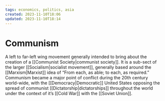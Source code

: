 ```yaml
---
tags: economics, politics, asia
created: 2023-11-10T18:06
updated: 2023-11-10T18:14
---
```

# Communism

A left to far-left wing movement generally intended to bring about the creation of a [[Communist Society|communist society]]. It is a sub-sect of the larger [[Socialism|socialist movement]], generally based around the [[Marxism|Marxist]] idea of “From each, as able; to each, as required.” Communism became a major point of conflict during the 20th century world-wide, with the [[Democracy|Democratic]] United States opposing the spread of communist [[Dictatorship|dictatorships]] throughout the world under the context of it’s [[Cold War]] with the [[Soviet Union]].

